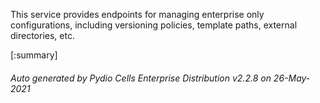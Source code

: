 






This service provides endpoints for managing enterprise only configurations, including versioning policies, template paths, external directories, etc.

[:summary]

###### Auto generated by Pydio Cells Enterprise Distribution v2.2.8 on 26-May-2021
